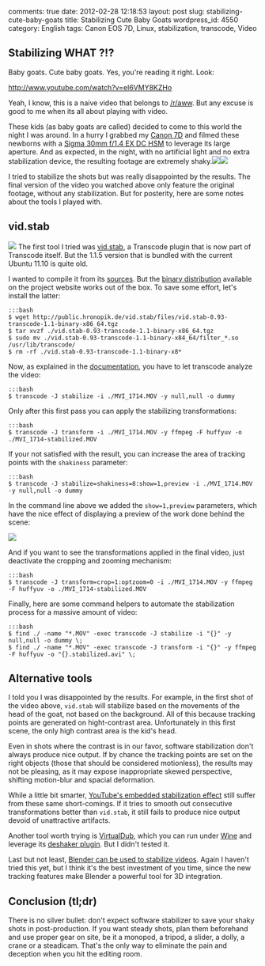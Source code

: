 comments: true
date: 2012-02-28 12:18:53
layout: post
slug: stabilizing-cute-baby-goats
title: Stabilizing Cute Baby Goats
wordpress_id: 4550
category: English
tags: Canon EOS 7D, Linux, stabilization, transcode, Video

## Stabilizing WHAT ?!?

Baby goats. Cute baby goats. Yes, you're reading it right. Look:

http://www.youtube.com/watch?v=el6VMY8KZHo

Yeah, I know, this is a naive video that belongs to [/r/aww](http://www.reddit.com/r/aww/). But any excuse is good to me when its all about playing with video.

These kids (as baby goats are called) decided to come to this world the night I was around. In a hurry I grabbed my [Canon 7D](http://www.amazon.com/gp/product/B002NEGTTW/ref=as_li_tf_tl?ie=UTF8&tag=kevideld-20&linkCode=as2&camp=217145&creative=399381&creativeASIN=B002NEGTTW) and filmed these newborns with a [Sigma 30mm f/1.4 EX DC HSM](http://www.amazon.com/gp/product/B0007U0GZM/ref=as_li_tf_tl?ie=UTF8&tag=kevideld-20&linkCode=as2&camp=217145&creative=399381&creativeASIN=B0007U0GZM) to leverage its large aperture. And as expected, in the night, with no artificial light and no extra stabilization device, the resulting footage are extremely shaky.![](http://www.assoc-amazon.com/e/ir?t=kevideld-20&l=as2&o=1&a=B002NEGTTW&camp=217145&creative=399381)![](http://www.assoc-amazon.com/e/ir?t=kevideld-20&l=as2&o=1&a=B0007U0GZM&camp=217145&creative=399381)

I tried to stabilize the shots but was really disappointed by the results. The final version of the video you watched above only feature the original footage, without any stabilization. But for posterity, here are some notes about the tools I played with.

## vid.stab

[![](http://kevin.deldycke.com/wp-content/uploads/2012/01/transcode-stabilizer-log-150x150.jpg)](http://kevin.deldycke.com/wp-content/uploads/2012/01/transcode-stabilizer-log.jpg) The first tool I tried was [vid.stab](http://public.hronopik.de/vid.stab/), a Transcode plugin that is now part of Transcode itself. But the 1.1.5 version that is bundled with the current Ubuntu 11.10 is quite old.

I wanted to compile it from its [sources](http://github.com/georgmartius/vid.stab). But the [binary distribution](http://public.hronopik.de/vid.stab/download.php) available on the project website works out of the box. To save some effort, let's install the latter:

    :::bash
    $ wget http://public.hronopik.de/vid.stab/files/vid.stab-0.93-transcode-1.1-binary-x86_64.tgz
    $ tar xvzf ./vid.stab-0.93-transcode-1.1-binary-x86_64.tgz
    $ sudo mv ./vid.stab-0.93-transcode-1.1-binary-x84_64/filter_*.so /usr/lib/transcode/
    $ rm -rf ./vid.stab-0.93-transcode-1.1-binary-x8*

Now, as explained in the [documentation](http://public.hronopik.de/vid.stab/features.php), you have to let transcode analyze the video:

    :::bash
    $ transcode -J stabilize -i ./MVI_1714.MOV -y null,null -o dummy

Only after this first pass you can apply the stabilizing transformations:

    :::bash
    $ transcode -J transform -i ./MVI_1714.MOV -y ffmpeg -F huffyuv -o ./MVI_1714-stabilized.MOV

If your not satisfied with the result, you can increase the area of tracking points with the `shakiness` parameter:

    :::bash
    $ transcode -J stabilize=shakiness=8:show=1,preview -i ./MVI_1714.MOV -y null,null -o dummy

In the command line above we added the `show=1,preview` parameters, which have the nice effect of displaying a preview of the work done behind the scene:

[![](http://kevin.deldycke.com/wp-content/uploads/2012/02/goat-tracking-300x169.jpg)](http://kevin.deldycke.com/wp-content/uploads/2012/02/goat-tracking.jpg)

And if you want to see the transformations applied in the final video, just deactivate the cropping and zooming mechanism:

    :::bash
    $ transcode -J transform=crop=1:optzoom=0 -i ./MVI_1714.MOV -y ffmpeg -F huffyuv -o ./MVI_1714-stabilized.MOV

Finally, here are some command helpers to automate the stabilization process for a massive amount of video:

    :::bash
    $ find ./ -name "*.MOV" -exec transcode -J stabilize -i "{}" -y null,null -o dummy \;
    $ find ./ -name "*.MOV" -exec transcode -J transform -i "{}" -y ffmpeg -F huffyuv -o "{}.stabilized.avi" \;

## Alternative tools

I told you I was disappointed by the results. For example, in the first shot of the video above, `vid.stab` will stabilize based on the movements of the head of the goat, not based on the background. All of this because tracking points are generated on hight-contrast area. Unfortunately in this first scene, the only high contrast area is the kid's head.

Even in shots where the contrast is in our favor, software stabilization don't always produce nice output. If by chance the tracking points are set on the right objects (those that should be considered motionless), the results may not be pleasing, as it may expose inappropriate skewed perspective, shifting motion-blur and spacial deformation.

While a little bit smarter, [YouTube's embedded stabilization effect](http://youtube-global.blogspot.com/2011/03/lights-camera-edit-new-features-for.html) still suffer from these same short-comings. If it  tries to smooth out consecutive transformations better than `vid.stab`, it still fails to produce nice output devoid of unattractive artifacts.

Another tool worth trying is [VirtualDub](http://www.virtualdub.org), which you can run under [Wine](http://www.winehq.org) and leverage its [deshaker plugin](http://www.guthspot.se/video/deshaker.htm). But I didn't tested it.

Last but not least, [Blender can be used to stabilize videos](http://www.youtube.com/watch?v=OJujeSQctEk). Again I haven't tried this yet, but I think it's the best investment of you time, since the new tracking features make Blender a powerful tool for 3D integration.

## Conclusion (tl;dr)

There is no silver bullet: don't expect software stabilizer to save your shaky shots in post-production. If you want steady shots, plan them beforehand and use proper gear on site, be it a monopod, a tripod, a slider, a dolly, a crane or a steadicam. That's the only way to eliminate the pain and deception when you hit the editing room.
